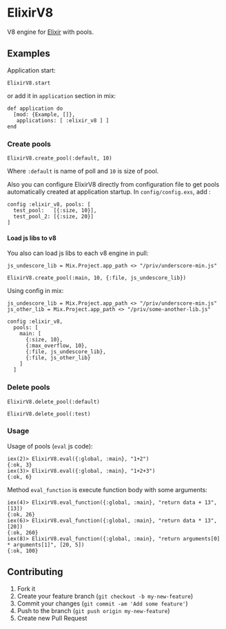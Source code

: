 # ElixirV8

V8 engine for [Elixir](http://elixir-lang.org/) with pools.

## Examples

Application start:

```
ElixirV8.start
```
or add it in `application` section in mix:

```
def application do
  [mod: {Example, []},
   applications: [ :elixir_v8 ] ]
end
```

### Create pools

```
ElixirV8.create_pool(:default, 10)
```

Where `:default` is name of poll and `10` is size of pool.

Also you can configure ElixirV8 directly from configuration file to get pools automatically created at application startup. In `config/config.exs`, add :

```
config :elixir_v8, pools: [
  test_pool:   [{:size, 10}],
  test_pool_2: [{:size, 20}]
]
```

#### Load js libs to v8

You also can load js libs to each v8 engine in pull:

```
js_undescore_lib = Mix.Project.app_path <> "/priv/underscore-min.js"

ElixirV8.create_pool(:main, 10, {:file, js_undescore_lib})
```

Using config in mix:

```
js_undescore_lib = Mix.Project.app_path <> "/priv/underscore-min.js"
js_other_lib = Mix.Project.app_path <> "/priv/some-another-lib.js"

config :elixir_v8,
  pools: [
    main: [
      {:size, 10},
      {:max_overflow, 10},
      {:file, js_undescore_lib},
      {:file, js_other_lib}
    ]
  ]

```

### Delete pools

```
ElixirV8.delete_pool(:default)

ElixirV8.delete_pool(:test)
```

### Usage

Usage of pools (`eval` js code):

```
iex(2)> ElixirV8.eval({:global, :main}, "1+2")
{:ok, 3}
iex(3)> ElixirV8.eval({:global, :main}, "1+2+3")
{:ok, 6}
```

Method `eval_function` is execute function body with some arguments:

```
iex(4)> ElixirV8.eval_function({:global, :main}, "return data + 13", [13])
{:ok, 26}
iex(6)> ElixirV8.eval_function({:global, :main}, "return data * 13", [20])
{:ok, 260}
iex(8)> ElixirV8.eval_function({:global, :main}, "return arguments[0] * arguments[1]", [20, 5])
{:ok, 100}
```

## Contributing

1. Fork it
2. Create your feature branch (`git checkout -b my-new-feature`)
3. Commit your changes (`git commit -am 'Add some feature'`)
4. Push to the branch (`git push origin my-new-feature`)
5. Create new Pull Request
